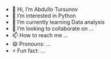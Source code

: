 - 👋 Hi, I’m Abdullo Tursunov
- 👀 I’m interested in Python
- 🌱 I’m currently learning Data analysis
- 💞️ I’m looking to collaborate on ...
- 📫 How to reach me ...
- 😄 Pronouns: ...
- ⚡ Fun fact: ...

<!---
Abdullo19940212/Abdullo19940212 is a ✨ special ✨ repository because its `README.md` (this file) appears on your GitHub profile.
You can click the Preview link to take a look at your changes.
--->

